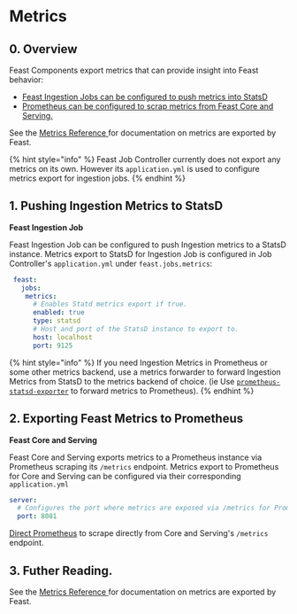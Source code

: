 # Metrics

## 0. Overview

Feast Components export metrics that can provide insight into Feast behavior:

* [Feast Ingestion Jobs  can be configured to push metrics into StatsD](metrics.md#2-exporting-feast-metrics-to-prometheus)
* [Prometheus can be configured to scrap metrics from Feast Core and Serving.](metrics.md#2-exporting-feast-metrics-to-prometheus)

See the [Metrics Reference ](../reference/metrics-reference.md)for documentation on metrics are exported by Feast.

{% hint style="info" %}
Feast Job Controller currently does not export any metrics on its own. However its `application.yml` is used to configure metrics export for ingestion jobs.
{% endhint %}

## 1. Pushing Ingestion Metrics to StatsD

**Feast Ingestion Job**

Feast Ingestion Job can be configured to push Ingestion metrics to a StatsD instance.  Metrics export to StatsD for Ingestion Job is configured in Job Controller's `application.yml` under `feast.jobs.metrics`:

```yaml
 feast:
   jobs:
    metrics:
      # Enables Statd metrics export if true.
      enabled: true
      type: statsd
      # Host and port of the StatsD instance to export to.
      host: localhost
      port: 9125
```

{% hint style="info" %}
If you need Ingestion Metrics in Prometheus or some other metrics backend, use a metrics forwarder to forward Ingestion Metrics from StatsD to the metrics backend of choice. \(ie  Use  [`prometheus-statsd-exporter`](https://github.com/prometheus/statsd_exporter) to forward metrics to Prometheus\).
{% endhint %}

## 2. Exporting Feast Metrics to Prometheus

**Feast Core and Serving**

Feast Core and Serving exports metrics to a Prometheus instance via Prometheus scraping its `/metrics` endpoint. Metrics export to Prometheus for Core and Serving can be configured via their corresponding `application.yml`

```yaml
server:
  # Configures the port where metrics are exposed via /metrics for Prometheus to scrape.
  port: 8081
```

[Direct Prometheus](https://prometheus.io/docs/prometheus/latest/configuration/configuration/#scrape_config) to scrape directly from Core and Serving's `/metrics` endpoint.

## 3. Futher Reading.

See the [Metrics Reference ](../reference/metrics-reference.md)for documentation on metrics are exported by Feast.

## 

